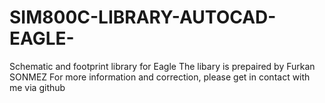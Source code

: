 # SIM800C-LIBRARY-AUTOCAD-EAGLE-
Schematic and footprint library for Eagle
 The libary is prepaired by Furkan SONMEZ
 For more information and correction, please get in contact with me via github
